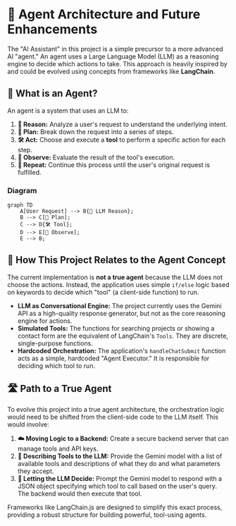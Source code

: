 # 🤖 Agent Architecture and Future Enhancements

The "AI Assistant" in this project is a simple precursor to a more advanced AI "agent." An agent uses a Large Language Model (LLM) as a reasoning engine to decide which actions to take. This approach is heavily inspired by and could be evolved using concepts from frameworks like **LangChain**.

## 🤔 What is an Agent?

An agent is a system that uses an LLM to:

1.  **🧠 Reason:** Analyze a user's request to understand the underlying intent.
2.  **📝 Plan:** Break down the request into a series of steps.
3.  **🛠️ Act:** Choose and execute a **tool** to perform a specific action for each step.
4.  **👀 Observe:** Evaluate the result of the tool's execution.
5.  **🔁 Repeat:** Continue this process until the user's original request is fulfilled.

### Diagram

```mermaid
graph TD
    A[User Request] --> B{🧠 LLM Reason};
    B --> C[📝 Plan];
    C --> D{🛠️ Tool};
    D --> E[👀 Observe];
    E --> B;
```

## 🔗 How This Project Relates to the Agent Concept

The current implementation is **not a true agent** because the LLM does not choose the actions. Instead, the application uses simple `if/else` logic based on keywords to decide which "tool" (a client-side function) to run.

*   **LLM as Conversational Engine:** The project currently uses the Gemini API as a high-quality response generator, but not as the core reasoning engine for actions.
*   **Simulated Tools:** The functions for searching projects or showing a contact form are the equivalent of LangChain's `Tools`. They are discrete, single-purpose functions.
*   **Hardcoded Orchestration:** The application's `handleChatSubmit` function acts as a simple, hardcoded "Agent Executor." It is responsible for deciding which tool to run.

## 🛣️ Path to a True Agent

To evolve this project into a true agent architecture, the orchestration logic would need to be shifted from the client-side code to the LLM itself. This would involve:

1.  **☁️ Moving Logic to a Backend:** Create a secure backend server that can manage tools and API keys.
2.  **📖 Describing Tools to the LLM:** Provide the Gemini model with a list of available tools and descriptions of what they do and what parameters they accept.
3.  **🤖 Letting the LLM Decide:** Prompt the Gemini model to respond with a JSON object specifying which tool to call based on the user's query. The backend would then execute that tool.

Frameworks like LangChain.js are designed to simplify this exact process, providing a robust structure for building powerful, tool-using agents.